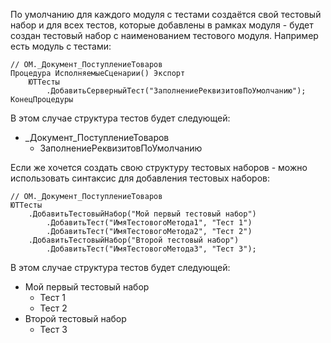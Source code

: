 По умолчанию для каждого модуля с тестами создаётся свой тестовый набор и для всех тестов, которые добавлены в рамках модуля - будет создан тестовый набор с наименованием тестового модуля.
Например есть модуль с тестами:
```bsl
// ОМ._Документ_ПоступлениеТоваров
Процедура ИсполняемыеСценарии() Экспорт
	ЮТТесты
		.ДобавитьСерверныйТест("ЗаполнениеРеквизитовПоУмолчанию");
КонецПроцедуры
```
В этом случае структура тестов будет следующей:
* \_Документ\_ПоступлениеТоваров
	* ЗаполнениеРеквизитовПоУмолчанию

Если же хочется создать свою структуру тестовых наборов - можно использовать синтаксис для добавления тестовых наборов:
```bsl
// ОМ._Документ_ПоступлениеТоваров
ЮТТесты
	.ДобавитьТестовыйНабор("Мой первый тестовый набор")
		.ДобавитьТест("ИмяТестовогоМетода1", "Тест 1")
		.ДобавитьТест("ИмяТестовогоМетода2", "Тест 2")
	.ДобавитьТестовыйНабор("Второй тестовый набор")
		.ДобавитьТест("ИмяТестовогоМетода3", "Тест 3");
```

В этом случае структура тестов будет следующей:
* Мой первый тестовый набор
	* Тест 1
	* Тест 2
* Второй тестовый набор
	* Тест 3